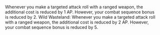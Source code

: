 Whenever you make a targeted attack roll with a ranged weapon, the additional cost is reduced by 1 AP. However, your combat sequence bonus is reduced by 2. Wild Wasteland: Whenever you make a targeted attack roll with a ranged weapon, the additional cost is reduced by 2 AP. However, your combat sequence bonus is reduced by 5.